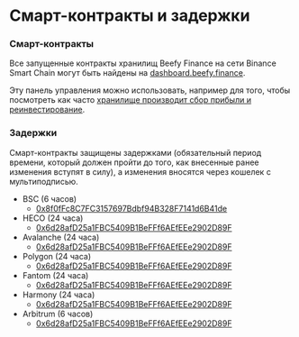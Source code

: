 # Смарт-контракты и задержки

### Смарт-контракты

Все запущенные контракты хранилищ Beefy Finance на сети Binance Smart Chain могут быть найдены на [dashboard.beefy.finance](https://dashboard.beefy.finance).

Эту панель управления можно использовать, например для того, чтобы посмотреть как часто [хранилище производит сбор прибыли и реинвестирование](https://github.com/Karen094/beefy-docs/blob/ed9a10ea254b8fe582932252b851b8e86e7e87df/faq/how-to-guides/how-to-check-harvesting-compounding-rate.md).

### Задержки

Смарт-контракты защищены задержками (обязательный период времени, который должен пройти до того, как внесенные ранее изменения вступят в силу), а изменения вносятся через кошелек с мультиподписью.

* BSC (6 часов)
  * [0x8f0fFc8C7FC3157697Bdbf94B328F7141d6B41de](https://bscscan.com/address/0x8f0ffc8c7fc3157697bdbf94b328f7141d6b41de)
* HECO (24 часа)
  * [0x6d28afD25a1FBC5409B1BeFFf6AEfEEe2902D89F](https://hecoinfo.com/address/0x6d28afd25a1fbc5409b1befff6aefeee2902d89f)
* Avalanche (24 часа)
  * [0x6d28afD25a1FBC5409B1BeFFf6AEfEEe2902D89F](https://cchain.explorer.avax.network/address/0x6d28afD25a1FBC5409B1BeFFf6AEfEEe2902D89F/contracts)
* Polygon (24 часа)
  * [0x6d28afD25a1FBC5409B1BeFFf6AEfEEe2902D89F](https://polygonscan.com/address/0x6d28afd25a1fbc5409b1befff6aefeee2902d89f)
* Fantom (24 часа)
  * [0x6d28afD25a1FBC5409B1BeFFf6AEfEEe2902D89F](https://ftmscan.com/address/0x6d28afd25a1fbc5409b1befff6aefeee2902d89f)
* Harmony (24 часа)
  * [0x6d28afD25a1FBC5409B1BeFFf6AEfEEe2902D89F](https://explorer.harmony.one/address/0x6d28afd25a1fbc5409b1befff6aefeee2902d89f?activeTab=0)
* Arbitrum (6 часов)
  * [0x6d28afD25a1FBC5409B1BeFFf6AEfEEe2902D89F](https://arbiscan.io/address/0x6d28afD25a1FBC5409B1BeFFf6AEfEEe2902D89F)
